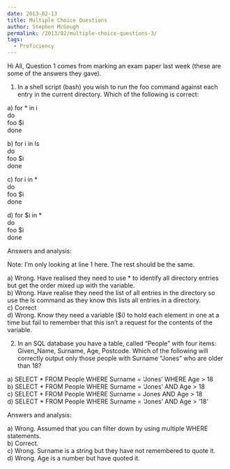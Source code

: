```yaml
---
date: 2013-02-13
title: Multiple Choice Questions
author: Stephen McGough
permalink: /2013/02/multiple-choice-questions-3/
tags:
  - Proficiency
---
```

Hi All, Question 1 comes from marking an exam paper last week (these are some of the answers they gave).

1) In a shell script (bash) you wish to run the foo command against each entry in the current directory. Which of the following is correct:

a) for * in i  
do  
foo $i  
done

b) for i in ls  
do  
foo $i  
done

c) for i in *  
do  
foo $i  
done

d) for $i in *  
do  
foo $i  
done

Answers and analysis:

Note: I&#8217;m only looking at line 1 here. The rest should be the same.

a) Wrong. Have realised they need to use * to identify all directory entries but get the order mixed up with the variable.  
b) Wrong. Have realise they need the list of all entries in the directory so use the ls command as they know this lists all entries in a directory.  
c) Correct  
d) Wrong. Know they need a variable ($i) to hold each element in one at a time but fail to remember that this isn&#8217;t a request for the contents of the variable.

2) In an SQL database you have a table, called &#8220;People&#8221; with four items: Given_Name, Surname, Age, Postcode. Which of the following will correctly output only those people with Surname &#8220;Jones&#8221; who are older than 18?

a) SELECT * FROM People WHERE Surname = &#8216;Jones&#8217; WHERE Age > 18  
b) SELECT * FROM People WHERE Surname = &#8216;Jones&#8217; AND Age > 18  
c) SELECT * FROM People WHERE Surname = Jones AND Age > 18  
d) SELECT * FROM People WHERE Surname = &#8216;Jones&#8217; AND Age > &#8217;18&#8217;

Answers and analysis:

a) Wrong. Assumed that you can filter down by using multiple WHERE statements.  
b) Correct.  
c) Wrong. Surname is a string but they have not remembered to quote it.  
d) Wrong. Age is a number but have quoted it.

&nbsp;
